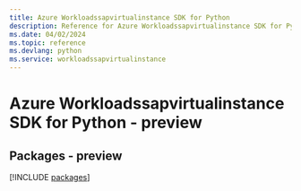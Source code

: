 ```yaml
---
title: Azure Workloadssapvirtualinstance SDK for Python
description: Reference for Azure Workloadssapvirtualinstance SDK for Python
ms.date: 04/02/2024
ms.topic: reference
ms.devlang: python
ms.service: workloadssapvirtualinstance
---
```

# Azure Workloadssapvirtualinstance SDK for Python - preview
## Packages - preview
[!INCLUDE [packages](workloadssapvirtualinstance-index.md)]